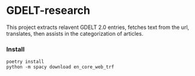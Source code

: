 # GDELT-research

This project extracts relavent GDELT 2.0 entries, fetches text from the url, translates, then assists in the categorization of articles.

### Install
```
poetry install
python -m spacy download en_core_web_trf
```
